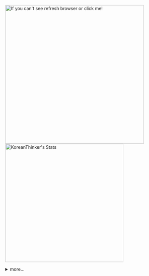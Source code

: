 <p  >
  <a target="_blank" href="https://github-readme-stats.vercel.app/api/wakatime?username=KoreanThinker&layout=compact&theme=dark&hide_border=true&langs_count=32" >
    <img width="440px"  src="https://github-readme-stats.vercel.app/api/wakatime?username=KoreanThinker&layout=compact&theme=dark&hide_border=true&langs_count=6" alt="If you can't see refresh browser or click me!" /> 
  </a>
    <img width="375px" src="https://github-readme-stats.vercel.app/api?username=KoreanThinker&theme=dark&hide_border=true&count_private=true" alt="KoreanThinker's Stats" />
</p>
<details>
<summary>more...</summary>
 
    
<!--START_SECTION:waka-->
**I'm a Night 🦉** 

```text
🌞 Morning    15 commits     ░░░░░░░░░░░░░░░░░░░░░░░░░   1.5% 
🌆 Daytime    325 commits    ████████░░░░░░░░░░░░░░░░░   32.4% 
🌃 Evening    580 commits    ██████████████░░░░░░░░░░░   57.83% 
🌙 Night      83 commits     ██░░░░░░░░░░░░░░░░░░░░░░░   8.28%

```
📅 **I'm Most Productive on Monday** 

```text
Monday       182 commits    ████░░░░░░░░░░░░░░░░░░░░░   18.15% 
Tuesday      171 commits    ████░░░░░░░░░░░░░░░░░░░░░   17.05% 
Wednesday    174 commits    ████░░░░░░░░░░░░░░░░░░░░░   17.35% 
Thursday     152 commits    ███░░░░░░░░░░░░░░░░░░░░░░   15.15% 
Friday       136 commits    ███░░░░░░░░░░░░░░░░░░░░░░   13.56% 
Saturday     92 commits     ██░░░░░░░░░░░░░░░░░░░░░░░   9.17% 
Sunday       96 commits     ██░░░░░░░░░░░░░░░░░░░░░░░   9.57%

```


📊 **This Week I Spent My Time On** 

```text
⌚︎ Time Zone: Asia/Seoul

🐱‍💻 Projects: 
front                    14 hrs              █████████░░░░░░░░░░░░░░░░   38.38% 
WebAutomantionPreTest    9 hrs 35 mins       ██████░░░░░░░░░░░░░░░░░░░   26.31% 
backend-nest             4 hrs 18 mins       ███░░░░░░░░░░░░░░░░░░░░░░   11.82% 
gilberto                 3 hrs 15 mins       ██░░░░░░░░░░░░░░░░░░░░░░░   8.95% 
flutter_musickit         1 hr 30 mins        █░░░░░░░░░░░░░░░░░░░░░░░░   4.14%

```


 Last Updated on 21/12/2021
<!--END_SECTION:waka-->
</details>
